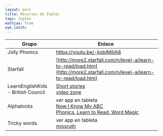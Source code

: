 ```yaml
---
layout: post
title: Recursos de Inglés
tags: Ingles
mathjax: true
eye_catch: 
---
```


| Grupo          | Enlace                                            |
| -------------- | ------------------------------------------------- |
| Jolly Phonics | [https://youtu.be/-ksblMiliA8 ](https://youtu.be/-ksblMiliA8)                                                |
|    Starfall            |   [http://more2.starfall.com/n/level-a/learn-to-read/load.htm](http://more2.starfall.com/n/level-a/learn-to-read/load.htm)                                                |
|   LearnEnglishKids - British Council             | [Short stories](https://learnenglishkids.britishcouncil.org/es/short-stories) <br/>   [video zone](https://learnenglishkids.britishcouncil.org/es/video-zone)                                               |
|   Alphalocks             |  ver app en tableta <br/> [Now I Know My ABC](https://www.youtube.com/watch?v=d-nW0Qt1Gw0&list=PLSW2D61TnopRmgj4sl2XxejJ4_vl1YZyl) <br/> [Phonics, Learn to Read. Word Magic](https://www.youtube.com/watch?v=9Jq5isDWyMI&list=PLSW2D61TnopSpMozoTB4P9PbroyVHn110)                                                 |
| Tricky words   | ver app en tableta <br/> [missruth](https://missruthclass.com/tag/tricky-words/)      |
